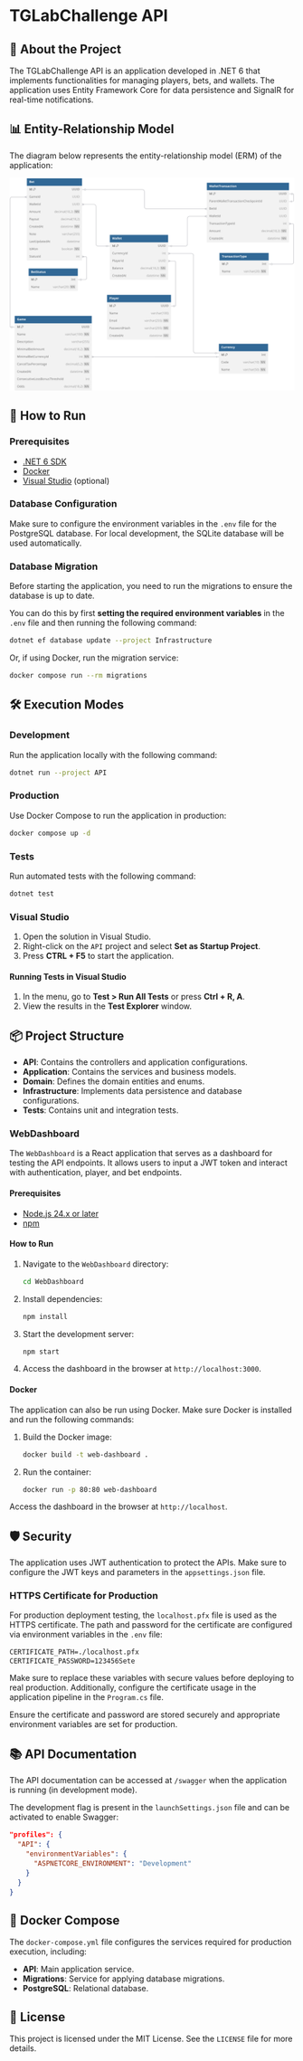 # TGLabChallenge API

## 📖 About the Project

The TGLabChallenge API is an application developed in .NET 6 that implements functionalities for managing players, bets, and wallets. The application uses Entity Framework Core for data persistence and SignalR for real-time notifications.

## 📊 Entity-Relationship Model

The diagram below represents the entity-relationship model (ERM) of the application:

![Entity-Relationship Model](MER.svg)

## 🚀 How to Run

### Prerequisites

- [.NET 6 SDK](https://dotnet.microsoft.com/download/dotnet/6.0)
- [Docker](https://www.docker.com/)
- [Visual Studio](https://visualstudio.microsoft.com/) (optional)

### Database Configuration

Make sure to configure the environment variables in the `.env` file for the PostgreSQL database. For local development, the SQLite database will be used automatically.

### Database Migration

Before starting the application, you need to run the migrations to ensure the database is up to date.

You can do this by first **setting the required environment variables** in the `.env` file and then running the following command:

```bash
dotnet ef database update --project Infrastructure
```

Or, if using Docker, run the migration service:

```bash
docker compose run --rm migrations
```

## 🛠️ Execution Modes

### Development

Run the application locally with the following command:

```bash
dotnet run --project API
```

### Production

Use Docker Compose to run the application in production:

```bash
docker compose up -d
```

### Tests

Run automated tests with the following command:

```bash
dotnet test
```

### Visual Studio

1. Open the solution in Visual Studio.
2. Right-click on the `API` project and select **Set as Startup Project**.
3. Press **CTRL + F5** to start the application.

#### Running Tests in Visual Studio

1. In the menu, go to **Test > Run All Tests** or press **Ctrl + R, A**.
2. View the results in the **Test Explorer** window.

## 📦 Project Structure

- **API**: Contains the controllers and application configurations.
- **Application**: Contains the services and business models.
- **Domain**: Defines the domain entities and enums.
- **Infrastructure**: Implements data persistence and database configurations.
- **Tests**: Contains unit and integration tests.

### WebDashboard

The `WebDashboard` is a React application that serves as a dashboard for testing the API endpoints. It allows users to input a JWT token and interact with authentication, player, and bet endpoints.

#### Prerequisites

- [Node.js 24.x or later](https://nodejs.org/)
- [npm](https://www.npmjs.com/)

#### How to Run

1. Navigate to the `WebDashboard` directory:
   ```bash
   cd WebDashboard
   ```

2. Install dependencies:
   ```bash
   npm install
   ```

3. Start the development server:
   ```bash
   npm start
   ```

4. Access the dashboard in the browser at `http://localhost:3000`.

#### Docker

The application can also be run using Docker. Make sure Docker is installed and run the following commands:

1. Build the Docker image:
   ```bash
   docker build -t web-dashboard .
   ```

2. Run the container:
   ```bash
   docker run -p 80:80 web-dashboard
   ```

Access the dashboard in the browser at `http://localhost`.

## 🛡️ Security

The application uses JWT authentication to protect the APIs. Make sure to configure the JWT keys and parameters in the `appsettings.json` file.

### HTTPS Certificate for Production

For production deployment testing, the `localhost.pfx` file is used as the HTTPS certificate. The path and password for the certificate are configured via environment variables in the `.env` file:

```env
CERTIFICATE_PATH=./localhost.pfx
CERTIFICATE_PASSWORD=123456Sete
```

Make sure to replace these variables with secure values before deploying to real production. Additionally, configure the certificate usage in the application pipeline in the `Program.cs` file.

Ensure the certificate and password are stored securely and appropriate environment variables are set for production.

## 📚 API Documentation

The API documentation can be accessed at `/swagger` when the application is running (in development mode).

The development flag is present in the `launchSettings.json` file and can be activated to enable Swagger:

```json
"profiles": {
  "API": {
    "environmentVariables": {
      "ASPNETCORE_ENVIRONMENT": "Development"
    }
  }
}
```

## 🐳 Docker Compose

The `docker-compose.yml` file configures the services required for production execution, including:

- **API**: Main application service.
- **Migrations**: Service for applying database migrations.
- **PostgreSQL**: Relational database.

## 📝 License

This project is licensed under the MIT License. See the `LICENSE` file for more details.
